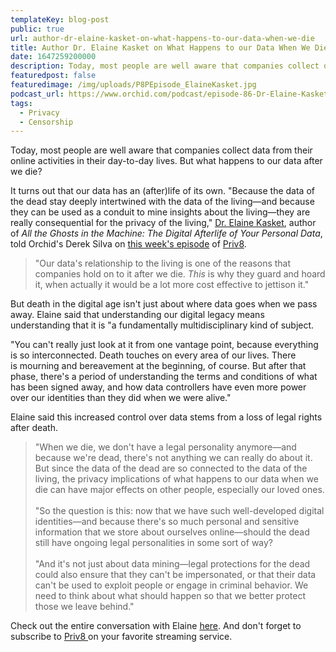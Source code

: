 ```yaml
---
templateKey: blog-post
public: true
url: author-dr-elaine-kasket-on-what-happens-to-our-data-when-we-die
title: Author Dr. Elaine Kasket on What Happens to our Data When We Die
date: 1647259200000
description: Today, most people are well aware that companies collect data from their online activities in their day-to-day lives. But what happens to our data after we die?
featuredpost: false
featuredimage: /img/uploads/P8PEpisode_ElaineKasket.jpg
podcast_url: https://www.orchid.com/podcast/episode-86-Dr-Elaine-Kasket/
tags:
  - Privacy
  - Censorship
---
```

Today, most people are well aware that companies collect data from their online activities in their day-to-day lives. But what happens to our data after we die?

It turns out that our data has an (after)life of its own. "Because the data of the dead stay deeply intertwined with the data of the living—and because they can be used as a conduit to mine insights about the living—they are really consequential for the privacy of the living," [Dr. Elaine Kasket](https://www.elainekasket.com/), author of *All the Ghosts in the Machine: The Digital Afterlife of Your Personal Data*, told Orchid's Derek Silva on [this week's episode](https://www.orchid.com/podcast/episode-86-Dr-Elaine-Kasket/) of [Priv8](https://www.orchid.com/podcast/).

>"Our data's relationship to the living is one of the reasons that companies hold on to it after we die. *This* is why they guard and hoard it, when actually it would be a lot more cost effective to jettison it."

But death in the digital age isn't just about where data goes when we pass away. Elaine said that understanding our digital legacy means understanding that it is "a fundamentally multidisciplinary kind of subject.

"You can't really just look at it from one vantage point, because everything is so interconnected. Death touches on every area of our lives. There is mourning and bereavement at the beginning, of course. But after that phase, there's a period of understanding the terms and conditions of what has been signed away, and how data controllers have even more power over our identities than they did when we were alive."

Elaine said this increased control over data stems from a loss of legal rights after death.

>"When we die, we don't have a legal personality anymore—and because we're dead, there's not anything we can really do about it. But since the data of the dead are so connected to the data of the living, the privacy implications of what happens to our data when we die can have major effects on other people, especially our loved ones.
<br /><br />
"So the question is this: now that we have such well-developed digital identities—and because there's so much personal and sensitive information that we store about ourselves online—should the dead still have ongoing legal personalities in some sort of way?
<br /><br />
"And it's not just about data mining—legal protections for the dead could also ensure that they can't be impersonated, or that their data can't be used to exploit people or engage in criminal behavior. We need to think about what should happen so that we better protect those we leave behind."

Check out the entire conversation with Elaine [here](https://www.orchid.com/podcast/episode-86-Dr-Elaine-Kasket/). And don't forget to subscribe to [Priv8 ](https://www.orchid.com/podcast/)on your favorite streaming service.